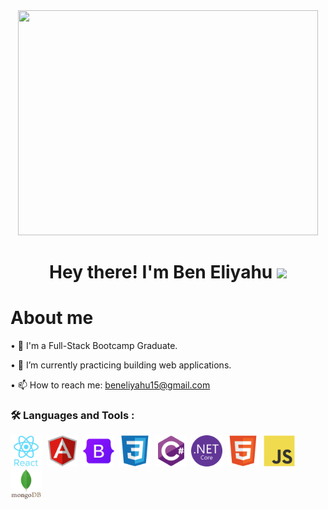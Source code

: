 
<div align='center'>

 <img src="https://media.giphy.com/media/SWoSkN6DxTszqIKEqv/giphy.gif"  width="480" height="360" frameBorder="0" class="giphy-embed" >
</div>
<h1 align="center">
  Hey there! I'm Ben Eliyahu
  <img src="https://media.giphy.com/media/hvRJCLFzcasrR4ia7z/giphy.gif" width="30px"/>
</h1>

# About me

• 🎒 I'm a Full-Stack Bootcamp Graduate.

• 🌱 I’m currently practicing building web applications.

• 📫 How to reach me: beneliyahu15@gmail.com 

### :hammer_and_wrench: Languages and Tools :
  <img src="https://github.com/devicons/devicon/blob/master/icons/react/react-original-wordmark.svg" title="React" alt="React" width="50" height="50"/>&nbsp;
  <img src="https://github.com/devicons/devicon/blob/master/icons/angularjs/angularjs-original.svg" title="Angular" alt="Angular" width="50" height="50"/>&nbsp;
  <img src="https://github.com/devicons/devicon/blob/master/icons/bootstrap/bootstrap-original.svg" title="Bootstrap" alt="Bootstrap" width="50" height="50"/>&nbsp;
  <img src="https://github.com/devicons/devicon/blob/master/icons/css3/css3-original.svg" title="Css" alt="Css" width="50" height="50"/>&nbsp;
  <img src="https://github.com/devicons/devicon/blob/master/icons/csharp/csharp-original.svg" title="csharp" alt="csharp" width="50" height="50"/>&nbsp;
  <img src="https://github.com/devicons/devicon/blob/master/icons/dotnetcore/dotnetcore-original.svg" title="dotnet" alt="dotnet" width="50" height="50"/>&nbsp;
  <img src="https://github.com/devicons/devicon/blob/master/icons/html5/html5-original.svg" title="html" alt="html" width="50" height="50"/>&nbsp;
  <img src="https://github.com/devicons/devicon/blob/master/icons/javascript/javascript-original.svg" title="js" alt="js" width="50" height="50"/>&nbsp;
  <img src="https://github.com/devicons/devicon/blob/master/icons/mongodb/mongodb-original-wordmark.svg" title="mongodb" alt="mongodb" width="50" height="50"/>
  
  



